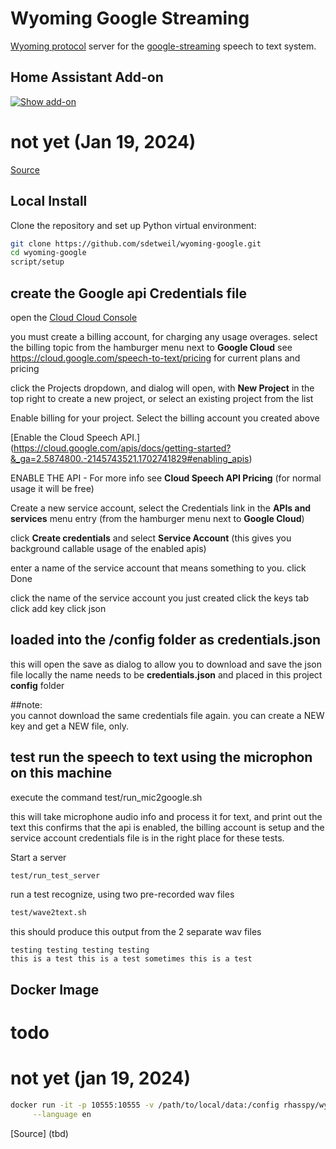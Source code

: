 # Wyoming Google Streaming

[Wyoming protocol](https://github.com/rhasspy/wyoming) server for the [google-streaming](https://github.com/sdetweil/google-asr) speech to text system.

## Home Assistant Add-on

[![Show add-on](https://my.home-assistant.io/badges/supervisor_addon.svg)](https://my.home-assistant.io/redirect/supervisor_addon/?addon=core_google)

# not yet (Jan 19, 2024)
[Source](https://github.com/home-assistant/addons/tree/master/google)

## Local Install

Clone the repository and set up Python virtual environment:

```sh
git clone https://github.com/sdetweil/wyoming-google.git
cd wyoming-google
script/setup
```
## create the Google api Credentials file
open the [Cloud Cloud Console](https://console.cloud.google.com/welcome)

you must create a billing account, for charging any usage overages. 
select the billing topic from the hamburger menu  next to **Google Cloud**
see https://cloud.google.com/speech-to-text/pricing for current plans and pricing

click the Projects dropdown, and dialog will open, with **New Project**  in the top right to create a new project, or select an existing project from the list 

Enable billing for your project.
  Select the billing account you created above

[Enable the Cloud Speech API.]
(https://cloud.google.com/apis/docs/getting-started?&_ga=2.5874800.-2145743521.1702741829#enabling_apis)

ENABLE THE API - For more info see **Cloud Speech API Pricing** (for normal usage it will be free)

Create a new service account, 
select the Credentials link in the **APIs and services** menu entry (from the hamburger menu  next to **Google Cloud**)

click **Create credentials** and select **Service Account** (this gives you background callable usage of the enabled apis) 

enter a name of the service account that means something to you.
click Done

click the name of the service account you just created
click the keys tab
click add key
click json

## loaded into the /config folder as credentials.json
this will open the save as dialog to allow you to download and save the json file locally
the name needs to be **credentials.json** and placed in this project **config** folder

##note: <br>
you cannot download the same credentials  file again.
you can create a NEW key and get a NEW file, only. 

## test run the speech to text using the microphon on this machine
execute the command
test/run_mic2google.sh

this will take microphone audio info and process it for text, and print out the text
this confirms that the api is enabled, the billing account is setup and the service account 
credentials file is in the right place for these tests. 


Start a server 
```sh
test/run_test_server 
```

run a test recognize, using two pre-recorded wav files
```sh
test/wave2text.sh
```

this should produce this output from the 2 separate wav files
```text
testing testing testing testing
this is a test this is a test sometimes this is a test

```



## Docker Image
# todo
# not yet (jan 19, 2024)
``` sh
docker run -it -p 10555:10555 -v /path/to/local/data:/config rhasspy/wyoming-google \
     --language en 
```

[Source] (tbd)
